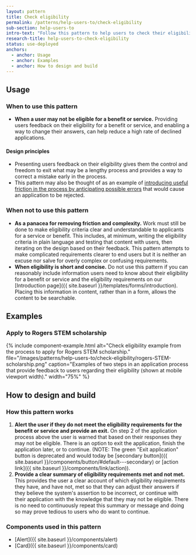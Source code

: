 ```yaml
---
layout: pattern
title: Check eligibility
permalink: /patterns/help-users-to/check-eligibility
sub-section: help-users-to
intro-text: "Follow this pattern to help users to check their eligibility for a benefit or service."
research-title: help-users-to-check-eligibility
status: use-deployed
anchors:
  - anchor: Usage
  - anchor: Examples
  - anchor: How to design and build
---
```


## Usage

### When to use this pattern

* **When a user may not be eligible for a benefit or service.** Providing users feedback on their eligibility for a benefit or service, and enabling a way to change their answers, can help reduce a high rate of declined applications.

#### Design principles

* Presenting users feedback on their eligibility gives them the control and freedom to exit what may be a lengthy process and provides a way to correct a mistake early in the process.
* This pattern may also be thought of as an example of [introducing useful friction in the process by anticipating possible errors](https://www.smashingmagazine.com/2018/01/friction-ux-design-tool/#anticipating-possible-errors) that would cause an application to be rejected.


### When not to use this pattern

* **As a panacea for removing friction and complexity.** Work must still be done to make eligibility criteria clear and understandable to applicants for a service or benefit. This includes, at minimum, writing the eligibility criteria in plain language and testing that content with users, then iterating on the design based on their feedback. This pattern attempts to make complicated requirements clearer to end users but it is neither an excuse nor salve for overly complex or confusing requirements.
* **When eligibility is short and concise.** Do not use this pattern if you can reasonably include information users need to know about their eligibility for a benefit or service and the eligibility requirements on our [Introduction page]({{ site.baseurl }}/templates/forms/introduction). Placing this information in content, rather than in a form, allows the content to be searchable.

## Examples

### Apply to Rogers STEM scholarship

{% include component-example.html alt="Check eligibility example from the process to apply for Rogers STEM scholarship." file="/images/patterns/help-users-to/check-eligibility/rogers-STEM-scholarship.png" caption="Examples of two steps in an application process that provide feedback to users regarding their eligibility (shown at mobile viewport width)." width="75%" %}

## How to design and build 

### How this pattern works

1. **Alert the user if they do not meet the eligibility requirements for the benefit or service and provide an exit.** On step 2 of the application process above the user is warned that based on their responses they may not be eligible. There is an option to exit the application, finish the application later, or to continue. (NOTE: The green "Exit application" button is deprecated and would today be [secondary button]({{ site.baseurl }}/components/button/#default---secondary) or [action link]({{ site.baseurl }}/components/link/action)).
2. **Provide a clear summary of eligibility requirements met and not met.** This provides the user a clear account of which eligibility requirements they have, and have not, met so that they can adjust their answers if they believe the system's assertion to be incorrect, or continue with their application with the knowledge that they may not be eligible. There is no need to continuously repeat this summary or message and doing so may prove tedious to users who do want to continue.

### Components used in this pattern

* [Alert]({{ site.baseurl }}/components/alert)
* [Card]({{ site.baseurl }}/components/card)